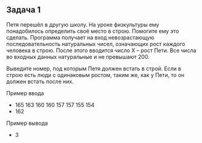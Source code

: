 <h2>Задача 1</h2>

Петя перешёл в другую школу. На уроке физкультуры ему понадобилось определить своё место в строю.
Помогите ему это сделать.
Программа получает на вход невозрастающую последовательность натуральных чисел, означающих рост
каждого человека в строю. После этого вводится число X – рост Пети. Все числа во входных данных
натуральные и не превышают 200.

Выведите номер, под которым Петя должен встать в строй. Если в строю есть люди с одинаковым ростом,
таким же, как у Пети, то он должен встать после них.

Пример ввода

- 165 163 160 160 157 157 155 154
- 162

Пример вывода

- 3